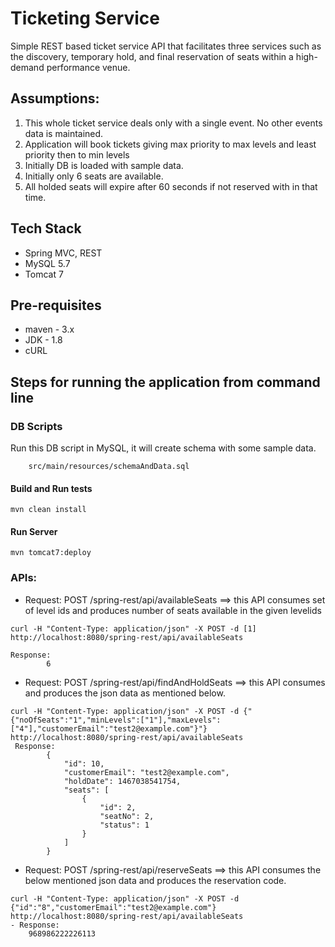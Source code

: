 # Ticketing Service
Simple REST based ticket service API that facilitates three services such as the discovery, temporary hold, and final reservation 
of seats within a high-demand performance venue.

## Assumptions:
1. This whole ticket service deals only with  a single event. No other events data is maintained.
2. Application will book tickets giving max priority to max levels and least priority then to min levels
3. Initially DB is loaded with sample data. 
4. Initially only 6 seats are available.
5. All holded seats will expire after 60 seconds if not reserved with in that time.

## Tech Stack
* Spring MVC, REST
* MySQL 5.7
* Tomcat 7

## Pre-requisites
* maven - 3.x
* JDK - 1.8
* cURL

## Steps for running the application from command line

### DB Scripts
Run this DB script in MySQL, it will create schema with some sample data. 
```
	src/main/resources/schemaAndData.sql 
````

#### Build and Run tests
	mvn clean install

#### Run Server
	mvn tomcat7:deploy


### APIs:

-	Request: POST /spring-rest/api/availableSeats  ==> this API consumes set of level ids and produces number of seats available in the given levelids
````
curl -H "Content-Type: application/json" -X POST -d [1] http://localhost:8080/spring-rest/api/availableSeats

Response:
		6
````
- 	Request: POST /spring-rest/api/findAndHoldSeats  ==> this API consumes and produces the json data as mentioned below.

````
curl -H "Content-Type: application/json" -X POST -d {"{"noOfSeats":"1","minLevels":["1"],"maxLevels":["4"],"customerEmail":"test2@example.com"}"} http://localhost:8080/spring-rest/api/availableSeats
 Response: 
		{
			"id": 10,
			"customerEmail": "test2@example.com",
			"holdDate": 1467038541754,
			"seats": [
				{
					"id": 2,
					"seatNo": 2,
					"status": 1
				}
			]
		}
````
	
- 	Request: POST /spring-rest/api/reserveSeats  ==> this API consumes the below mentioned json data and produces the reservation code.
````
curl -H "Content-Type: application/json" -X POST -d {"id":"8","customerEmail":"test2@example.com"} http://localhost:8080/spring-rest/api/availableSeats
- Response:
	968986222226113
````
